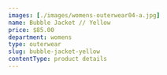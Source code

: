 ```yaml
---
images: [./images/womens-outerwear04-a.jpg]
name: Bubble Jacket // Yellow
price: $85.00
department: womens
type: outerwear
slug: bubble-jacket-yellow
contentType: product details
---
```

